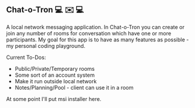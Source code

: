 ## Chat-o-Tron :computer: :envelope: :computer:
A  local network messaging application. In Chat-o-Tron you can create or join any number of rooms for conversation which have one or more participants. My goal for this app is to have as many features as possible - my personal coding playground.

Current To-Dos:
 - Public/Private/Temporary rooms
 - Some sort of an account system
 - Make it run outside local network
 - Notes/Planning/Pool - client can use it in a room

At some point I'll put msi installer here.
